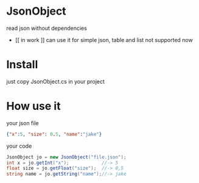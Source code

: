 # JsonObject
read json without dependencies
- [[ in work ]] can use it for simple json, table and list not supported now

# Install
just copy JsonObject.cs in your project

# How use it
your json file
```json
{"x":5, "size": 0.5, "name":"jake"}
```
your code
```csharp
JsonObject jo = new JsonObject("file.json");
int x = jo.getInt("x");            //-> 5
float size = jo.getFloat("size");  //-> 0,5
string name = jo.getString("name");//-> jake
```
